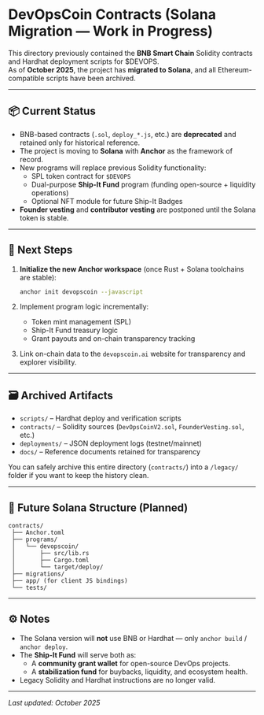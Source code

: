 # DevOpsCoin Contracts (Solana Migration — Work in Progress)

This directory previously contained the **BNB Smart Chain** Solidity contracts and Hardhat deployment scripts for $DEVOPS.  
As of **October 2025**, the project has **migrated to Solana**, and all Ethereum-compatible scripts have been archived.

---

## 📦 Current Status

- BNB-based contracts (`.sol`, `deploy_*.js`, etc.) are **deprecated** and retained only for historical reference.
- The project is moving to **Solana** with **Anchor** as the framework of record.
- New programs will replace previous Solidity functionality:
  - SPL token contract for `$DEVOPS`
  - Dual-purpose **Ship-It Fund** program (funding open-source + liquidity operations)
  - Optional NFT module for future Ship-It Badges
- **Founder vesting** and **contributor vesting** are postponed until the Solana token is stable.

---

## 🧱 Next Steps

1. **Initialize the new Anchor workspace** (once Rust + Solana toolchains are stable):

   ```bash
   anchor init devopscoin --javascript
   ```

2. Implement program logic incrementally:
   - Token mint management (SPL)
   - Ship-It Fund treasury logic
   - Grant payouts and on-chain transparency tracking
3. Link on-chain data to the `devopscoin.ai` website for transparency and explorer visibility.

---

## 🗃️ Archived Artifacts

- `scripts/` – Hardhat deploy and verification scripts
- `contracts/` – Solidity sources (`DevOpsCoinV2.sol`, `FounderVesting.sol`, etc.)
- `deployments/` – JSON deployment logs (testnet/mainnet)
- `docs/` – Reference documents retained for transparency

You can safely archive this entire directory (`contracts/`) into a `/legacy/` folder if you want to keep the history clean.

---

## 🧭 Future Solana Structure (Planned)

```
contracts/
 ├── Anchor.toml
 ├── programs/
 │   └── devopscoin/
 │       ├── src/lib.rs
 │       ├── Cargo.toml
 │       └── target/deploy/
 ├── migrations/
 ├── app/ (for client JS bindings)
 └── tests/
```

---

## ⚙️ Notes

- The Solana version will **not** use BNB or Hardhat — only `anchor build` / `anchor deploy`.
- The **Ship-It Fund** will serve both as:
  - A **community grant wallet** for open-source DevOps projects.
  - A **stabilization fund** for buybacks, liquidity, and ecosystem health.
- Legacy Solidity and Hardhat instructions are no longer valid.

---

_Last updated: October 2025_
